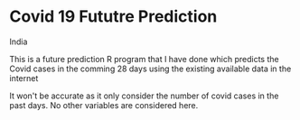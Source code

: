 # Covid 19 Fututre Prediction
India

This is a future prediction R program that I have done which predicts the Covid cases in the comming 28 days using the existing available data in the internet

It won't be accurate as it only consider the number of covid cases in the past days. No other variables are considered here.
